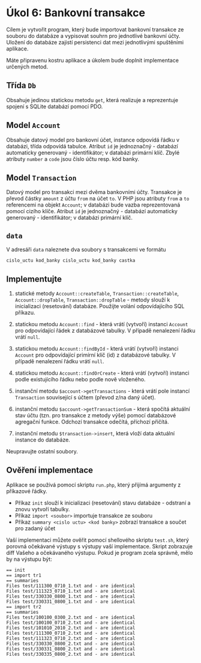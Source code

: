 # Úkol 6: Bankovní transakce

Cílem je vytvořit program, který bude importovat bankovní transakce ze souboru do databáze a vypisovat souhrn pro jednotlivé bankovní účty. Uložení do databáze zajistí persistenci dat mezi jednotlivými spuštěními aplikace.

Máte připravenu kostru aplikace a úkolem bude doplnit implementace určených metod.

## Třída `Db`

Obsahuje jedinou statickou metodu `get`, která realizuje a reprezentuje spojení s SQLite databází pomocí PDO.

## Model `Account`

Obsahuje datový model pro bankovní účet, instance odpovídá řádku v databázi, třída odpovídá tabulce. Atribut `id` je jednoznačný - databází automaticky generovaný - identifikátor; v databázi primární klíč.
Zbylé atributy `number` a `code` jsou číslo účtu resp. kód banky.
 
## Model `Transaction`

Datový model pro transakci mezi dvěma bankovními účty. Transakce je převod částky `amount` z účtu `from` na účet `to`.
V PHP jsou atributy `from` a `to` referencemi na objekt `Account`; v databázi bude vazba reprezentovaná pomocí cizího klíče.
Atribut `id` je jednoznačný - databází automaticky generovaný - identifikátor; v databázi primární klíč.

## `data`
V adresáři `data` naleznete dva soubory s transakcemi ve formátu
```
cislo_uctu kod_banky cislo_uctu kod_banky castka
``` 

## Implementujte

1. statické metody `Account::createTable`, `Transaction::createTable`, `Account::dropTable`, `Transaction::dropTable` - metody slouží k inicializaci (resetování) databáze. Použijte volání odpovídajícího SQL příkazu.

1. statickou metodu `Account::find` - která vrátí (vytvoří) instanci `Account` pro odpovídající řádek  z databázové tabulky. V případě nenalezení řádku vrátí `null`.

1. statickou metodu `Account::findById` - která vrátí (vytvoří) instanci `Account` pro odpovídající primírní klíč (id) z databázové tabulky. V případě nenalezení řádku vrátí `null`.

1. statickou metodu `Account::findOrCreate` - která vrátí (vytvoří) instanci podle existujícího řádku nebo podle nově vloženého.

1. instanční metodu `$account->getTransactions` - která vrátí pole instancí `Transaction` související s účtem (převod z/na daný účet).

1. instanční metodu `$account->getTransactionSum` - která spočítá aktuální stav účtu (tzn. pro transakce z metody výše) pomocí databázové agregační funkce. Odchozí transakce odečítá, příchozí přičítá.

1. instanční metodu `$transaction->insert`, která vloží data aktuální instance do databáze.

Neupravujte ostatní soubory.

## Ověření implementace

Aplikace se používá pomocí skriptu `run.php`, který přijímá argumenty z příkazové řádky.
- Příkaz `init` slouží k inicializaci (resetování) stavu databáze - odstraní a znovu vytvoří tabulky.
- Příkaz `import <soubor>` importuje transakce ze souboru
- Příkaz `summary <cislo uctu> <kod banky>` zobrazí transakce a součet pro zadaný účet

Vaší implementaci můžete ověřit pomocí shellového skriptu `test.sh`, který porovná očekávané výstupy s výstupy vaší implementace. Skript zobrazuje diff Vašeho a očekávaného výstupu. Pokud je program zcela správně, mělo by na výstupu být:

```
== init
== import tr1
== summaries
Files test/111300_0710_1.txt and - are identical
Files test/111323_0710_1.txt and - are identical
Files test/330330_0800_1.txt and - are identical
Files test/330331_0800_1.txt and - are identical
== import tr2
== summaries
Files test/100100_0300_2.txt and - are identical
Files test/100100_0710_2.txt and - are identical
Files test/101010_2010_2.txt and - are identical
Files test/111300_0710_2.txt and - are identical
Files test/111323_0710_2.txt and - are identical
Files test/330330_0800_2.txt and - are identical
Files test/330331_0800_2.txt and - are identical
Files test/330335_0800_2.txt and - are identical
```